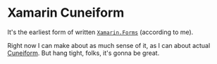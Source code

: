 # Xamarin Cuneiform

It's the earliest form of written [`Xamarin.Forms`][xamarin-forms] (according to me).

Right now I can make about as much sense of it, as I can about actual [Cuneiform][cuneiform-og].
But hang tight, folks, it's gonna be great.


[cuneiform-og]: https://en.wikipedia.org/wiki/Cuneiform
[xamarin-forms]: https://docs.microsoft.com/en-us/xamarin/xamarin-forms/

